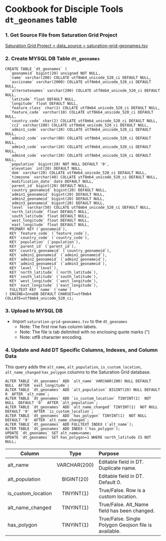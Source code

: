 # Cookbook for Disciple Tools `dt_geonames` table

### 1. Get Source File from Saturation Grid Project
[Saturation Grid Project > data_source > saturation-grid-geonames.tsv](https://github.com/DiscipleTools/saturation-grid-project/tree/master/data_source)

### 2. Create MYSQL DB Table `dt_geonames`
```apacheconfig
CREATE TABLE `dt_geonames` (
  `geonameid` bigint(20) unsigned NOT NULL,
  `name` varchar(200) COLLATE utf8mb4_unicode_520_ci DEFAULT NULL,
  `asciiname` varchar(2000) COLLATE utf8mb4_unicode_520_ci DEFAULT NULL,
  `alternatenames` varchar(200) COLLATE utf8mb4_unicode_520_ci DEFAULT NULL,
  `latitude` float DEFAULT NULL,
  `longitude` float DEFAULT NULL,
  `feature_class` char(1) COLLATE utf8mb4_unicode_520_ci DEFAULT NULL,
  `feature_code` varchar(10) COLLATE utf8mb4_unicode_520_ci DEFAULT NULL,
  `country_code` char(2) COLLATE utf8mb4_unicode_520_ci DEFAULT NULL,
  `cc2` varchar(200) COLLATE utf8mb4_unicode_520_ci DEFAULT NULL,
  `admin1_code` varchar(20) COLLATE utf8mb4_unicode_520_ci DEFAULT NULL,
  `admin2_code` varchar(80) COLLATE utf8mb4_unicode_520_ci DEFAULT NULL,
  `admin3_code` varchar(20) COLLATE utf8mb4_unicode_520_ci DEFAULT NULL,
  `admin4_code` varchar(20) COLLATE utf8mb4_unicode_520_ci DEFAULT NULL,
  `population` bigint(20) NOT NULL DEFAULT '0',
  `elevation` int(20) DEFAULT NULL,
  `dem` varchar(20) COLLATE utf8mb4_unicode_520_ci DEFAULT NULL,
  `timezone` varchar(40) COLLATE utf8mb4_unicode_520_ci DEFAULT NULL,
  `modification_date` date DEFAULT NULL,
  `parent_id` bigint(20) DEFAULT NULL,
  `country_geonameid` bigint(20) DEFAULT NULL,
  `admin1_geonameid` bigint(20) DEFAULT NULL,
  `admin2_geonameid` bigint(20) DEFAULT NULL,
  `admin3_geonameid` bigint(20) DEFAULT NULL,
  `level` varchar(50) COLLATE utf8mb4_unicode_520_ci DEFAULT NULL,
  `north_latitude` float DEFAULT NULL,
  `south_latitude` float DEFAULT NULL,
  `west_longitude` float DEFAULT NULL,
  `east_longitude` float DEFAULT NULL,
  PRIMARY KEY (`geonameid`),
  KEY `feature_code` (`feature_code`),
  KEY `country_code` (`country_code`),
  KEY `population` (`population`),
  KEY `parent_id` (`parent_id`),
  KEY `country_geonameid` (`country_geonameid`),
  KEY `admin1_geonameid` (`admin1_geonameid`),
  KEY `admin2_geonameid` (`admin2_geonameid`),
  KEY `admin3_geonameid` (`admin3_geonameid`),
  KEY `level` (`level`),
  KEY `north_latitude` (`north_latitude`),
  KEY `south_latitude` (`south_latitude`),
  KEY `west_longitude` (`west_longitude`),
  KEY `east_longitude` (`east_longitude`),
  FULLTEXT KEY `name` (`name`)
) ENGINE=InnoDB DEFAULT CHARSET=utf8mb4 COLLATE=utf8mb4_unicode_520_ci;
```

### 3. Upload to MYSQL DB
- Import `saturation-grid-geonames.tsv` to the `dt_geonames`
    - Note: The first row has column labels.
    - Note: The file is tab delimited with no enclosing quote marks (")
    - Note: utf8 character encoding.

### 4. Update and Add DT Specific Columns, Indexes, and Column Data
This query adds the `alt_name`, `alt_population`, `is_custom_location`, `alt_name_changed`
`has_polygon` columns to the Saturation Grid database.

```apacheconfig
ALTER TABLE `dt_geonames` ADD `alt_name` VARCHAR(200) NULL DEFAULT NULL  AFTER `east_longitude`;
ALTER TABLE `dt_geonames` ADD `alt_population` BIGINT(20) NULL DEFAULT 0  AFTER `alt_name`;
ALTER TABLE `dt_geonames` ADD `is_custom_location` TINYINT(1)  NOT NULL  DEFAULT '0'  AFTER `alt_population`;
ALTER TABLE `dt_geonames` ADD `alt_name_changed` TINYINT(1)  NOT NULL  DEFAULT '0'  AFTER `is_custom_location`;
ALTER TABLE `dt_geonames` ADD `has_polygon` TINYINT(1)  NOT NULL  DEFAULT '0'  AFTER `alt_name_changed`;
ALTER TABLE `dt_geonames` ADD FULLTEXT INDEX (`alt_name`);
ALTER TABLE `dt_geonames` ADD INDEX (`has_polygon`);
UPDATE `dt_geonames` SET alt_name=name;
UPDATE `dt_geonames` SET has_polygon=1 WHERE north_latitude IS NOT NULL;
```

| Column               | Type            | Purpose  |
| -------------------- |:---------------:| :-----|
| alt_name             | VARCHAR(200)    | Editable field in DT. Duplicate name. |
| alt_population       | BIGINT(20)      | Editable field in DT. Default 0. |
| is_custom_location   | TINYINT(1)      | True/False. Row is a custom location. |
| alt_name_changed     | TINYINT(1)      | True/False. Alt_Name field has been changed. |
| has_polygon          | TINYINT(1)      | True/False. Single Polygon Geojson file is available. |
